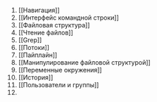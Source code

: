 1. [[Навигация]]
2. [[Интерфейс командной строки]]
3. [[Файловая структура]]
4. [[Чтение файлов]]
5. [[Grep]]
6. [[Потоки]]
7. [[Пайплайн]]
8. [[Манипулирование файловой структурой]]
9. [[Переменные окружения]]
10. [[История]]
11. [[Пользователи и группы]]
12. 